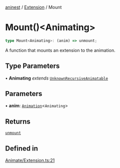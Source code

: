 [aninest](../../index.md) / [Extension](../index.md) / Mount

# Mount()\<Animating\>

```ts
type Mount<Animating>: (anim) => unmount;
```

A function that mounts an extension to the animation.

## Type Parameters

• **Animating** *extends* [`UnknownRecursiveAnimatable`](../../AnimatableTypes/type-aliases/UnknownRecursiveAnimatable.md)

## Parameters

• **anim**: [`Animation`](../../AnimatableTypes/type-aliases/Animation.md)\<`Animating`\>

## Returns

[`unmount`](unmount.md)

## Defined in

[Animate/Extension.ts:21](https://github.com/zphrs/aninest/blob/3019702e634994a4353fce5adc21aa1a16369bbd/core/src/Animate/Extension.ts#L21)
